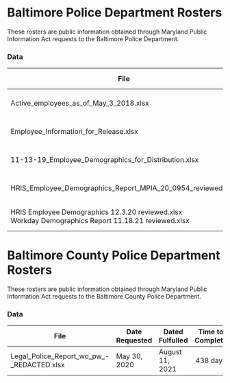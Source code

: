 # Baltimore Police Department Rosters
These rosters are public information obtained through Maryland Public Information Act requests to the Baltimore Police Department.

### Data
| File                                   | Date Received    | MPIA Request |
| -------------------------------------- |------------------|:------------:|
| Active_employees_as_of_May_3_2018.xlsx | May 3, 2018      | [MPIA 18-0417](https://www.muckrock.com/foi/baltimore-315/bpd-officer-records-52459/) |
| Employee_Information_for_Release.xlsx  | October 31, 2018 | [MPIA 18-1004](https://www.muckrock.com/foi/baltimore-315/bpd-active-employees-list-59519/) |
| 11-13-19_Employee_Demographics_for_Distribution.xlsx | November 13, 2019 | [MPIA 19-1814](https://www.muckrock.com/foi/baltimore-315/bpd-active-employees-list-78217/) |
| HRIS_Employee_Demographics_Report_MPIA_20_0954_reviewed.xlsx | August 21, 2020 | [MPIA 20-0954](https://www.muckrock.com/foi/baltimore-315/bpd-active-employees-list-202061-93985/) |
| HRIS Employee Demographics 12.3.20 reviewed.xlsx<br>Workday Demographics Report 11.18.21 reviewed.xlsx | November 24, 2021 | [MPIA 20-2293](https://www.muckrock.com/foi/baltimore-315/bpd-active-employees-list-2020121-105826/) |

# Baltimore County Police Department Rosters
These rosters are public information obtained through Maryland Public Information Act requests to the Baltimore County Police Department.

### Data
| File                                      | Date Requested | Dated Fulfulled | Time to Complete | Cost    | MPIA Request |
| ----------------------------------------- |----------------|-----------------|:----------------:|:-------:|:------------:|
| Legal_Police_Report_wo_pw_-_REDACTED.xlsx | May 30, 2020   | August 11, 2021 | 438 days         | $223.44 | [MPIA NR20-429](https://www.muckrock.com/foi/baltimore-county-322/bcopd-active-employees-list-202061-93986) |